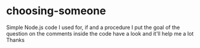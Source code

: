# choosing-someone

Simple Node.js code 
I used for, if and a procedure
I put the goal of the question on the comments inside the code
have a look and it'll help me a lot
Thanks
